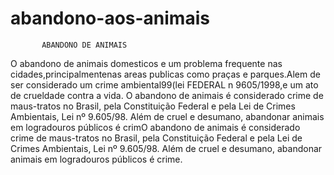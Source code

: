# abandono-aos-animais
           ABANDONO DE ANIMAIS
O abandono de animais domesticos e um problema frequente nas cidades,principalmentenas areas publicas como praças e parques.Alem de ser considerado um crime ambiental99(lei FEDERAL n 9605/1998,e um ato de crueldade contra a vida.
O abandono de animais é considerado crime de maus-tratos no Brasil, pela Constituição Federal e pela Lei de Crimes Ambientais, Lei nº 9.605/98. Além de cruel e desumano, abandonar animais em logradouros públicos é crimO abandono de animais é considerado crime de maus-tratos no Brasil, pela Constituição Federal e pela Lei de Crimes Ambientais, Lei nº 9.605/98. Além de cruel e desumano, abandonar animais em logradouros públicos é crime.
